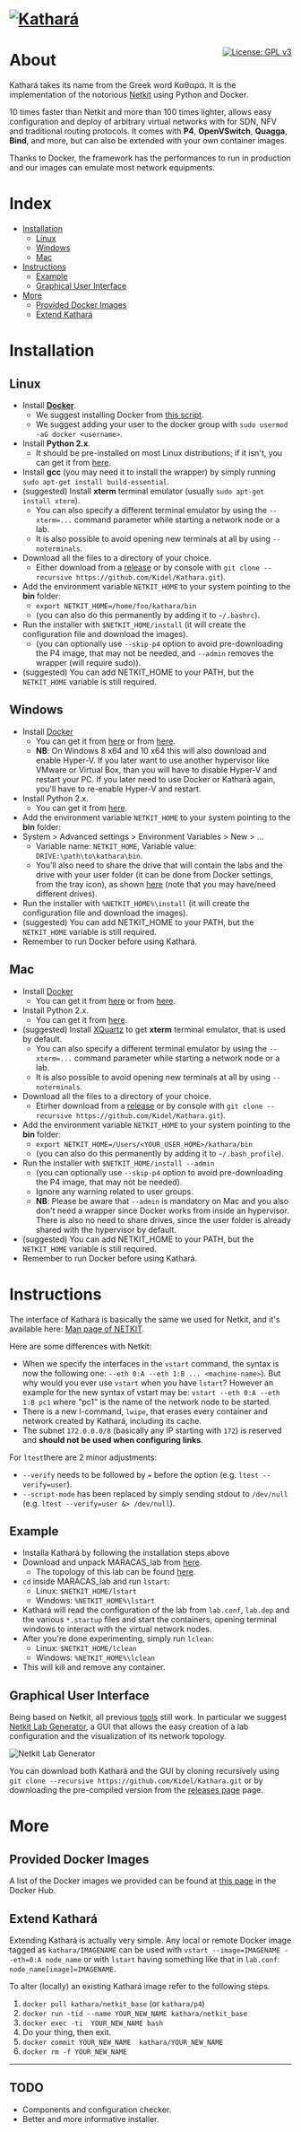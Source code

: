 # [![Kathará](images/logo_kathara_small.png)](http://www.kathara.org)

<p style="float:right">
    <a href="https://www.gnu.org/licenses/gpl-3.0"><img src="https://img.shields.io/badge/License-GPL%20v3-blue.svg" alt="License: GPL v3" target="_blank" /></a>
</p>

# About
Kathará takes its name from the Greek word Καθαρά. It is the implementation of the notorious [Netkit](https://github.com/maxonthegit/netkit-core) using Python and Docker. 

10 times faster than Netkit and more than 100 times lighter, allows easy configuration and deploy of arbitrary virtual networks with for SDN, NFV and traditional routing protocols. It comes with **P4**, **OpenVSwitch**, **Quagga**, **Bind**, and more, but can also be extended with your own container images. 

Thanks to Docker, the framework has the performances to run in production and our images can emulate most network equipments.

# Index
* [Installation](#installation)
  * [Linux](#linux)
  * [Windows](#windows)
  * [Mac](#mac)
* [Instructions](#instructions)
  * [Example](#example)
  * [Graphical User Interface](#graphical-user-interface)
* [More](#more)
  * [Provided Docker Images](#provided-docker-images)
  * [Extend Kathará](#extend-kathará)

# Installation

## Linux
* Install [**Docker**](https://www.docker.com/).
  * We suggest installing Docker from [this script](https://get.docker.com).
  * We suggest adding your user to the docker group with `sudo usermod -aG docker <username>`.
* Install **Python 2.x**.
  * It should be pre-installed on most Linux distributions; if it isn't, you can get it from [here](https://www.python.org/downloads).
* Install **gcc** (you may need it to install the wrapper) by simply running `sudo apt-get install build-essential`.
* (suggested) Install **xterm** terminal emulator (usually `sudo apt-get install xterm`).
  * You can also specify a different terminal emulator by using the `--xterm=...` command parameter while starting a network node or a lab.
  * It is also possible to avoid opening new terminals at all by using `--noterminals`.
* Download all the files to a directory of your choice.
  * Either download from a [release](https://github.com/Kidel/Kathara/releases) or by console with `git clone --recursive https://github.com/Kidel/Kathara.git`). 
* Add the environment variable `NETKIT_HOME` to your system pointing to the **bin** folder:
  * `export NETKIT_HOME=/home/foo/kathara/bin`
  * (you can also do this permanently by adding it to `~/.bashrc`).
* Run the installer with `$NETKIT_HOME/install` (it will create the configuration file and download the images).
  * (you can optionally use `--skip-p4` option to avoid pre-downloading the P4 image, that may not be needed, and `--admin` removes the wrapper (will require sudo)). 
* (suggested) You can add NETKIT_HOME to your PATH, but the `NETKIT_HOME` variable is still required. 

## Windows
* Install [Docker](https://www.docker.com/)
  * You can get it from [here](https://www.docker.com/community-edition#/download) or from [here](https://download.docker.com).
  * **NB**: On Windows 8 x64 and 10 x64 this will also download and enable Hyper-V. If you later want to use another hypervisor like VMware or Virtual Box, than you will have to disable Hyper-V and restart your PC. If you later need to use Docker or Kathará again, you'll have to re-enable Hyper-V and restart.
* Install Python 2.x.
  * You can get it from [here](https://www.python.org/downloads).
* Add the environment variable `NETKIT_HOME` to your system pointing to the **bin** folder:
 * System > Advanced settings > Environment Variables > New > ...
    * Variable name: `NETKIT_HOME`, Variable value: `DRIVE:\path\to\kathara\bin`.
    * You'll also need to share the drive that will contain the labs and the drive with your user folder (it can be done from Docker settings, from the tray icon), as shown [here](images/winshare.png) (note that you may have/need different drives).
* Run the installer with `%NETKIT_HOME%\install` (it will create the configuration file and download the images).
* (suggested) You can add NETKIT_HOME to your PATH, but the `NETKIT_HOME` variable is still required.
* Remember to run Docker before using Kathará.

## Mac
* Install [Docker](https://www.docker.com/)
  * You can get it from [here](https://www.docker.com/community-edition#/download) or from [here](https://download.docker.com).
* Install Python 2.x.
  * You can get it from [here](https://www.python.org/downloads).
* (suggested) Install [XQuartz](https://www.xquartz.org/) to get **xterm** terminal emulator, that is used by default.
  * You can also specify a different terminal emulator by using the `--xterm=...` command parameter while starting a network node or a lab.
  * It is also possible to avoid opening new terminals at all by using `--noterminals`.
* Download all the files to a directory of your choice.
  * Etirher download from a [release](https://github.com/Kidel/Kathara/releases) or by console with `git clone --recursive https://github.com/Kidel/Kathara.git`). 
* Add the environment variable `NETKIT_HOME` to your system pointing to the **bin** folder:
  * `export NETKIT_HOME=/Users/<YOUR_USER_HOME>/kathara/bin`
  * (you can also do this permanently by adding it to `~/.bash_profile`).
* Run the installer with `$NETKIT_HOME/install --admin`
  * (you can optionally use `--skip-p4` option to avoid pre-downloading the P4 image, that may not be needed). 
  * Ignore any warning related to user groups.
  * **NB**: Please be aware that `--admin` is mandatory on Mac and you also don't need a wrapper since Docker works from inside an hypervisor. There is also no need to share drives, since the user folder is already shared with the hypervisor by default.
* (suggested) You can add NETKIT_HOME to your PATH, but the `NETKIT_HOME` variable is still required. 
* Remember to run Docker before using Kathará.

# Instructions
The interface of Kathará is basically the same we used for Netkit, and it's available here: [Man page of NETKIT](http://wiki.netkit.org/man/man7/netkit.7.html).

Here are some  differences with Netkit:
* When we specify the interfaces in the `vstart` command, the syntax is now the following one: `--eth 0:A --eth 1:B ... <machine-name>`). But why would you ever use `vstart` when you have `lstart`? However an example for the new syntax of vstart may be: `vstart --eth 0:A --eth 1:B pc1` where "pc1" is the name of the network node to be started. 
* There is a new l-command, `lwipe`, that erases every container and network created by Kathará, including its cache. 
* The subnet `172.0.0.0/8` (basically any IP starting with `172`) is reserved and **should not be used when configuring links**.

For `ltest`there are 2 minor adjustments:
* `--verify` needs to be followed by `=` before the option (e.g. `ltest --verify=user`).
* `--script-mode` has been replaced by simply sending stdout to `/dev/null` (e.g. `ltest --verify=user &> /dev/null`).

## Example
* Installa Kathará by following the installation steps above
* Download and unpack MARACAS_lab from [here](http://wiki.netkit.org/netkit-labs/netkit-labs_exams/icn-20151120/icn-20151120.tar.gz).
  * The topology of this lab can be found [here](http://wiki.netkit.org/netkit-labs/netkit-labs_exams/icn-20151120/icn-20151120.pdf).
* `cd` inside MARACAS_lab and run `lstart`:
  * Linux: `$NETKIT_HOME/lstart`
  * Windows: `%NETKIT_HOME%\lstart`
* Kathará will read the configuration of the lab from `lab.conf`, `lab.dep` and the various `*.startup` files and start the containers, opening terminal windows to interact with the virtual network nodes.
* After you're done experimenting, simply run `lclean`:
  * Linux: `$NETKIT_HOME/lclean`
  * Windows: `%NETKIT_HOME%\lclean`
* This will kill and remove any container.

## Graphical User Interface

Being based on Netkit, all previous [tools](http://wiki.netkit.org/index.php/Download_Contributions) still work. 
In particular we suggest [Netkit Lab Generator](https://github.com/Kidel/Netkit-Lab-Generator), a GUI that allows the easy creation of a lab configuration and the visualization of its network topology.

![Netkit Lab Generator](https://raw.githubusercontent.com/Kidel/Netkit-Lab-Generator/master/images/screencapture-201801143.png)

You can download both Kathará and the GUI by cloning recursively using `git clone --recursive https://github.com/Kidel/Kathara.git` or by downloading the pre-compiled version from the [releases page](https://github.com/Kidel/Kathara/releases) page.

# More
## Provided Docker Images
A list of the Docker images we provided can be found at [this page](https://hub.docker.com/u/kathara/) in the Docker Hub.

## Extend Kathará
Extending Kathará is actually very simple. Any local or remote Docker image tagged as `kathara/IMAGENAME` can be used with `vstart --image=IMAGENAME --eth=0:A node_name` or with `lstart` having something like that in `lab.conf`: `node_name[image]=IMAGENAME`.

To alter (locally) an existing Kathará image refer to the following steps.
1. `docker pull kathara/netkit_base` (or `kathara/p4`)
2. `docker run -tid --name YOUR_NEW_NAME kathara/netkit_base`
3. `docker exec -ti  YOUR_NEW_NAME bash`
4. Do your thing, then exit.
5. `docker commit YOUR_NEW_NAME  kathara/YOUR_NEW_NAME`
6. `docker rm -f YOUR_NEW_NAME`

<hr>

## TODO
* Components and configuration checker.
* Better and more informative installer.
